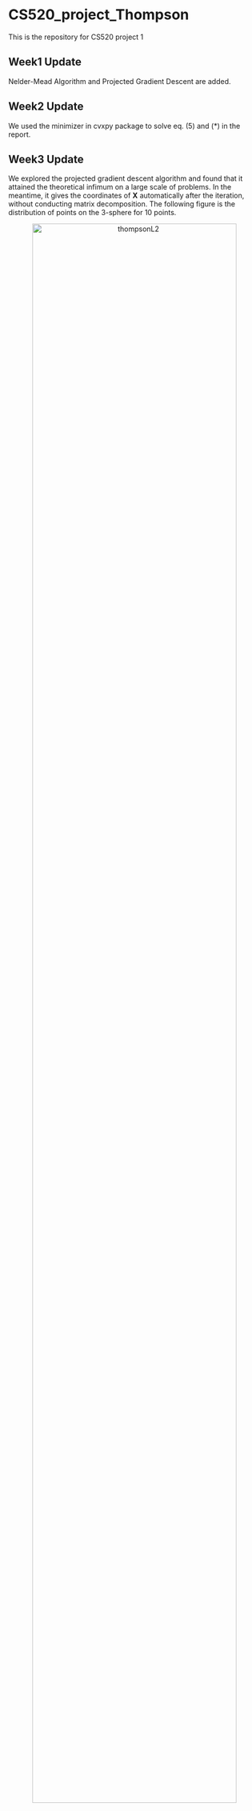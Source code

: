 # CS520_project_Thompson
This is the repository for CS520 project 1

## Week1 Update
Nelder-Mead Algorithm and Projected Gradient Descent are added.

## Week2 Update
We used the minimizer in cvxpy package to solve eq. (5) and (*) in the report.

## Week3 Update
We explored the projected gradient descent algorithm and found that it attained the theoretical infimum on a large scale of problems. In the meantime, it gives the coordinates of $\mathbf{X}$ automatically after the iteration, without conducting matrix decomposition. The following figure is the distribution of points on the 3-sphere for 10 points.
<p align='center'>
  <img src="https://github.com/talhz/CS520_project_Thompson/blob/main/gif.gif" alt="thompsonL2" width="90%"/>  
</p>

For each $n = 2, 3, \dots, 10$, the distribution of electrons are plotted: 
| $n$ <img width=100/>| Image <img width =500/> | 
| --- |--- |
| $n = 2$ | <img src="https://github.com/talhz/CS520_project_Thompson/blob/main/figs/Thompson_2.png" alt="Thompson_2" width="500"/> |
| $n = 3$ | <img src="https://github.com/talhz/CS520_project_Thompson/blob/main/figs/Thompson_3.png" alt="Thompson_3" width="500"/> |
| $n = 4$ | <img src="https://github.com/talhz/CS520_project_Thompson/blob/main/figs/Thompson_4.png" alt="Thompson_4" width="500"/> |
| $n = 5$ | <img src="https://github.com/talhz/CS520_project_Thompson/blob/main/figs/Thompson_5.png" alt="Thompson_5" width="500"/> |
| $n = 6$ | <img src="https://github.com/talhz/CS520_project_Thompson/blob/main/figs/Thompson_6.png" alt="Thompson_6" width="500"/> |
| $n = 7$ | <img src="https://github.com/talhz/CS520_project_Thompson/blob/main/figs/Thompson_7.png" alt="Thompson_7" width="500"/> |
| $n = 8$ | <img src="https://github.com/talhz/CS520_project_Thompson/blob/main/figs/Thompson_8.png" alt="Thompson_8" width="500"/> |
| $n = 9$ | <img src="https://github.com/talhz/CS520_project_Thompson/blob/main/figs/Thompson_9.png" alt="Thompson_9" width="500"/> |
| $n = 10$ | <img src="https://github.com/talhz/CS520_project_Thompson/blob/main/figs/Thompson_10.png" alt="Thompson_10" width="500"/> |
